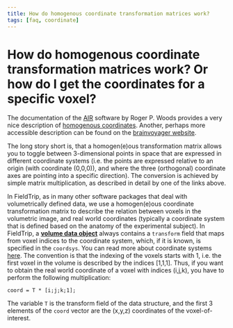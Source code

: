 ```yaml
---
title: How do homogenous coordinate transformation matrices work?
tags: [faq, coordinate]
---
```


# How do homogenous coordinate transformation matrices work? Or how do I get the coordinates for a specific voxel?

The documentation of the [AIR](http://air.bmap.ucla.edu/AIR5) software by Roger P. Woods provides a very nice description of [homogenous coordinates](http://air.bmap.ucla.edu/AIR5/homogenous.html). Another, perhaps more accessible description can be found on the [brainvoyager website](https://www.brainvoyager.com/bv/doc/UsersGuide/CoordsAndTransforms/SpatialTransformationMatrices.html).

The long story short is, that a homogen(e)ous transformation matrix allows you to toggle between 3-dimensional points in space that are expressed in different coordinate systems (i.e. the points are expressed relative to an origin (with coordinate (0,0,0)), and where the three (orthogonal) coordinate axes are pointing into a specific direction). The conversion is achieved by simple matrix multiplication, as described in detail by one of the links above.    

In FieldTrip, as in many other software packages that deal with volumetrically defined data, we use a homogen(e)ous coordinate transformation matrix to describe the relation between voxels in the volumetric image, and real world coordinates (typically a coordinate system that is defined based on the anatomy of the experimental subject). In FieldTrip, a **[volume data object](/reference/utilities/ft_datatype_volume)** always contains a `transform` field that maps from voxel indices to the coordinate system, which, if it is known, is specified in the `coordsys`. You can read more about coordinate systems [here](/faq/coordsys/). The convention is that the indexing of the voxels starts with 1, i.e. the first voxel in the volume is described by the indices [1,1,1]. Thus, if you want to obtain the real world coordinate of a voxel with indices (i,j,k), you have to perform the following multiplication:

    coord = T * [i;j;k;1];

The variable `T` is the transform field of the data structure, and the first 3 elements of the `coord` vector are the (x,y,z) coordinates of the voxel-of-interest.
